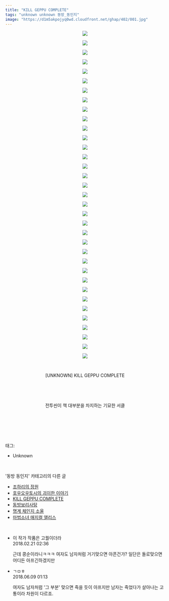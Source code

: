 ```yaml
---
title: "KILL GEPPU COMPLETE"
tags: "unknown unknown 동방_동인지"
image: "https://d1m5akpojyq0wd.cloudfront.net/ghap/402/001.jpg"
---
```

<div class="article">
<p style="text-align: center; clear: none; float: none;"><img src="{{ site.imgserver6 }}/ghap/402/001.jpg"/></p>
<p style="text-align: center; clear: none; float: none;"><img src="{{ site.imgserver6 }}/ghap/402/002.jpg"/></p>
<p style="text-align: center; clear: none; float: none;"><img src="{{ site.imgserver6 }}/ghap/402/003.jpg"/></p>
<p style="text-align: center; clear: none; float: none;"><img src="{{ site.imgserver6 }}/ghap/402/004.jpg"/></p>
<p style="text-align: center; clear: none; float: none;"><img src="{{ site.imgserver6 }}/ghap/402/005.jpg"/></p>
<p style="text-align: center; clear: none; float: none;"><img src="{{ site.imgserver6 }}/ghap/402/006.jpg"/></p>
<p style="text-align: center; clear: none; float: none;"><img src="{{ site.imgserver6 }}/ghap/402/007.jpg"/></p>
<p style="text-align: center; clear: none; float: none;"><img src="{{ site.imgserver6 }}/ghap/402/008.jpg"/></p>
<p style="text-align: center; clear: none; float: none;"><img src="{{ site.imgserver6 }}/ghap/402/009.jpg"/></p>
<p style="text-align: center; clear: none; float: none;"><img src="{{ site.imgserver6 }}/ghap/402/010.jpg"/></p>
<p style="text-align: center; clear: none; float: none;"><img src="{{ site.imgserver6 }}/ghap/402/011.jpg"/></p>
<p style="text-align: center; clear: none; float: none;"><img src="{{ site.imgserver6 }}/ghap/402/012.jpg"/></p>
<p style="text-align: center; clear: none; float: none;"><img src="{{ site.imgserver6 }}/ghap/402/013.jpg"/></p>
<p style="text-align: center; clear: none; float: none;"><img src="{{ site.imgserver6 }}/ghap/402/014.jpg"/></p>
<p style="text-align: center; clear: none; float: none;"><img src="{{ site.imgserver6 }}/ghap/402/015.jpg"/></p>
<p style="text-align: center; clear: none; float: none;"><img src="{{ site.imgserver6 }}/ghap/402/016.jpg"/></p>
<p style="text-align: center; clear: none; float: none;"><img src="{{ site.imgserver6 }}/ghap/402/017.jpg"/></p>
<p style="text-align: center; clear: none; float: none;"><img src="{{ site.imgserver6 }}/ghap/402/018.jpg"/></p>
<p style="text-align: center; clear: none; float: none;"><img src="{{ site.imgserver6 }}/ghap/402/019.jpg"/></p>
<p style="text-align: center; clear: none; float: none;"><img src="{{ site.imgserver6 }}/ghap/402/020.jpg"/></p>
<p style="text-align: center; clear: none; float: none;"><img src="{{ site.imgserver6 }}/ghap/402/021.jpg"/></p>
<p style="text-align: center; clear: none; float: none;"><img src="{{ site.imgserver6 }}/ghap/402/022.jpg"/></p>
<p style="text-align: center; clear: none; float: none;"><img src="{{ site.imgserver6 }}/ghap/402/023.jpg"/></p>
<p style="text-align: center; clear: none; float: none;"><img src="{{ site.imgserver6 }}/ghap/402/024.jpg"/></p>
<p style="text-align: center; clear: none; float: none;"><img src="{{ site.imgserver6 }}/ghap/402/025.jpg"/></p>
<p style="text-align: center; clear: none; float: none;"><img src="{{ site.imgserver6 }}/ghap/402/026.jpg"/></p>
<p style="text-align: center; clear: none; float: none;"><img src="{{ site.imgserver6 }}/ghap/402/027.jpg"/></p>
<p style="text-align: center; clear: none; float: none;"><img src="{{ site.imgserver6 }}/ghap/402/028.jpg"/></p>
<p style="text-align: center; clear: none; float: none;"><img src="{{ site.imgserver6 }}/ghap/402/029.jpg"/></p>
<p style="text-align: center; clear: none; float: none;"><img src="{{ site.imgserver6 }}/ghap/402/030.jpg"/></p>
<p style="text-align: center; clear: none; float: none;"><img src="{{ site.imgserver6 }}/ghap/402/031.jpg"/></p>
<p style="text-align: center; clear: none; float: none;"><img src="{{ site.imgserver6 }}/ghap/402/032.jpg"/></p>
<p style="text-align: center; clear: none; float: none;"><img src="{{ site.imgserver6 }}/ghap/402/033.jpg"/></p>
<p style="text-align: center; clear: none; float: none;"><img src="{{ site.imgserver6 }}/ghap/402/034.jpg"/></p>
<p style="text-align: center; clear: none; float: none;"><img src="{{ site.imgserver6 }}/ghap/402/035.jpg"/></p>
<p style="text-align: center; clear: none; float: none;"><br/></p>
<p style="text-align: center; clear: none; float: none;">[UNKNOWN] KILL GEPPU COMPLETE</p>
<p style="text-align: center; clear: none; float: none;"><br/></p>
<p style="text-align: center; clear: none; float: none;"><br/></p>
<p style="text-align: center; clear: none; float: none;">전투씬이 책 대부분을 차지하는 기묘한 서클</p>
<p style="text-align: center; clear: none; float: none;"><br/></p>
<p><br/></p>
</div><br/>
<div class="tagTrail">
<p>태그: </p>
<ul>
<li>Unknown</li>
</ul>
</div><br/>
<div class="another">
<p>'동방 동인지' 카테고리의 다른 글</p>
<ul>
<li><a href="/ghap_404">조하리의 정원</a></li>
<li><a href="/ghap_403">호우오우토시의 괴이한 이야기</a></li>
<li><a href="/ghap_402">KILL GEPPU COMPLETE</a></li>
<li><a href="/ghap_401">동방보리사탕</a></li>
<li><a href="/ghap_399">명계 체인지 소울</a></li>
<li><a href="/ghap_397">마법소녀 매지컬 앨리스</a></li>
</ul>
</div><br/>
<div class="cb_module cb_fluid">
<div class="cb_wrt cb_profile">
<div class="comment">
<ul>
<li class="cb_thumb_off" id="comment15203529">
<div class="cb_comment_area">
<div class="cb_info_area">
<div class="cb_section">
<span class="cb_nick_name">이 작가 작품은 고퀄이더라</span>
</div>
<div class="cb_section">
<span class="cb_date">2018.02.21 02:36 </span>
</div>
</div>
<div class="cb_dsc_comment">
<p class="cb_dsc">
											근데 콩순이라니ㅋㅋㅋ 여자도 남자처럼 거기맞으면 아픈건가? 일단은 돌로맞으면 어디든 아프긴하겠지만
										</p>
</div>
</div></li>
<li class="cb_thumb_off" id="comment15268275">
<div class="cb_comment_area">
<div class="cb_info_area">
<div class="cb_section">
<span class="cb_nick_name">ㄱㅁㅎ</span>
</div>
<div class="cb_section">
<span class="cb_date">2018.06.09 01:13 </span>
</div>
</div>
<div class="cb_dsc_comment">
<p class="cb_dsc">
											여자도 남자처럼 '그 부분' 맞으면 죽을 듯이 아프지만 남자는 죽었다가 살아나는 고통이라 차원이 다르죠.
										</p>
</div>
</div></li>
</ul>
</div>
</div><!-- commentList close -->
</div><br/>
